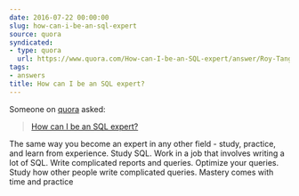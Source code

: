 ```yaml
---
date: 2016-07-22 00:00:00
slug: how-can-i-be-an-sql-expert
source: quora
syndicated:
- type: quora
  url: https://www.quora.com/How-can-I-be-an-SQL-expert/answer/Roy-Tang
tags:
- answers
title: How can I be an SQL expert?
---
```


Someone on [quora](https://quora.com) asked:

> [How can I be an SQL expert?](https://www.quora.com/How-can-I-be-an-SQL-expert/answer/Roy-Tang)


The same way you become an expert in any other field - study, practice, and learn from experience. Study SQL. Work in a job that involves writing a lot of SQL. Write complicated reports and queries. Optimize your queries. Study how other people write complicated queries. Mastery comes with time and practice